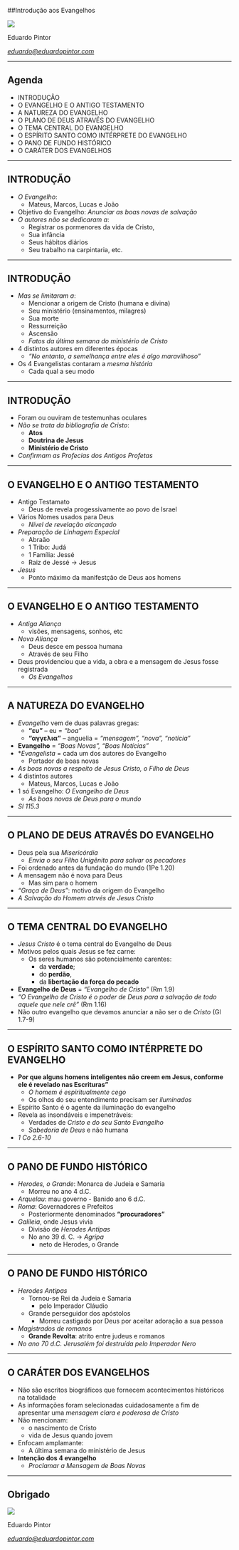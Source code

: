 <!--

WARNING!! DON'T EDIT THE FILE README.md on the root of the project, that one is a GENERATED FILE!

You should just edit the source file at src/README.md - the one which stars with ## Introdução aos Evangelhos

-->

##Introdu&ccedil;&atilde;o aos Evangelhos

<img src="img/the-four-gospels.jpg" class="logo" />

Eduardo Pintor

*eduardo@eduardopintor.com*

---

## Agenda

  - INTRODU&Ccedil;&Atilde;O
  - O EVANGELHO E O ANTIGO TESTAMENTO
  - A NATUREZA DO EVANGELHO
  - O PLANO DE DEUS ATRAV&Eacute;S DO EVANGELHO
  - O TEMA CENTRAL DO EVANGELHO
  - O ESP&Iacute;RITO SANTO COMO INT&Eacute;RPRETE DO EVANGELHO
  - O PANO DE FUNDO HIST&Oacute;RICO
  - O CAR&Aacute;TER DOS EVANGELHOS

---

## INTRODU&Ccedil;&Atilde;O
- *O Evangelho*:
  - Mateus, Marcos, Lucas e Jo&atilde;o
- Objetivo do Evangelho: *Anunciar as boas novas de salva&ccedil;&atilde;o*
- *O autores n&atilde;o se dedicaram a*:
  - Registrar os pormenores da vida de Cristo, 
  - Sua inf&acirc;ncia
  - Seus h&aacute;bitos di&aacute;rios
  - Seu trabalho na carpintaria, etc.

----

## INTRODU&Ccedil;&Atilde;O

- *Mas se limitaram a*:
  - Mencionar a origem de Cristo (humana e divina)
  - Seu minist&eacute;rio (ensinamentos, milagres)
  - Sua morte
  - Ressurrei&ccedil;&atilde;o
  - Ascens&atilde;o
  - *Fatos da &uacute;ltima semana do minist&eacute;rio de Cristo*
- 4 distintos autores em diferentes &eacute;pocas
  - *&ldquo;No entanto, a semelhan&ccedil;a entre eles &eacute; algo maravilhoso&rdquo;*
- Os 4 Evangelistas contaram a *mesma hist&oacute;ria*
  - Cada qual a seu modo

----

## INTRODU&Ccedil;&Atilde;O

- Foram ou ouviram de testemunhas oculares
- *N&atilde;o se trata da bibliografia de Cristo*:
  - **Atos**
  - **Doutrina de Jesus**
  - **Minist&eacute;rio de Cristo**
- *Confirmam as Profecias dos Antigos Profetas*

---

## O EVANGELHO E O ANTIGO TESTAMENTO

- Antigo Testamato
  - Deus de revela progessivamente ao povo de Israel
- V&aacute;rios Nomes usados para Deus
  - *N&iacute;vel de revela&ccedil;&atilde;o alcan&ccedil;ado*
- *Prepara&ccedil;&atilde;o de Linhagem Especial*
  - Abra&atilde;o
  - 1 Tribo: Jud&aacute;
  - 1 Fam&iacute;lia: Jess&eacute;
  - Raiz de Jess&eacute; -&gt; Jesus
- *Jesus*
  - Ponto m&aacute;ximo da manifest&ccedil;&atilde;o de Deus aos homens

----

## O EVANGELHO E O ANTIGO TESTAMENTO

- *Antiga Alian&ccedil;a*
  - vis&otilde;es, mensagens, sonhos, etc
- *Nova Alian&ccedil;a*
  - Deus desce em pessoa humana
  - Atrav&eacute;s de seu Filho
- Deus providenciou que a vida, a obra e a mensagem de Jesus fosse registrada
  - *Os Evangelhos*

---

## A NATUREZA DO EVANGELHO

- *Evangelho* vem de duas palavras gregas:
  - **&ldquo;&epsilon;&upsilon;&rdquo;** &ndash; eu = *&ldquo;boa&rdquo;*
  - **&ldquo;&alpha;&gamma;&gamma;&epsilon;&lambda;&iota;&alpha;&rdquo;**  &ndash; anguelia = *&ldquo;mensagem&rdquo;, &ldquo;nova&rdquo;, &ldquo;not&iacute;cia&rdquo;*
- **Evangelho** = *&ldquo;Boas Novas&rdquo;, &ldquo;Boas Not&iacute;cias&rdquo;*
- **Evangelista* = cada um dos autores do Evangelho
  - Portador de boas novas
- *As boas novas a respeito de Jesus Cristo, o Filho de Deus*
- 4 distintos autores
  - Mateus, Marcos, Lucas e Jo&atilde;o
- 1 s&oacute; Evangelho: *O Evangelho de Deus*
  - *As boas novas de Deus para o mundo*
- *Sl 115.3*

---

## O PLANO DE DEUS ATRAV&Eacute;S DO EVANGELHO

- Deus pela sua *Miseric&oacute;rdia*
  - *Envia o seu Filho Unig&ecirc;nito para salvar os pecadores*
- Foi ordenado antes da funda&ccedil;&atilde;o do mundo (1Pe 1.20)
- A mensagem n&atilde;o &eacute; nova para Deus
  - Mas sim para o homem
- *&ldquo;Gra&ccedil;a de Deus&rdquo;*: motivo da origem do Evangelho
- *A Salva&ccedil;&atilde;o do Homem atrv&eacute;s de Jesus Cristo*

---

## O TEMA CENTRAL DO EVANGELHO

- *Jesus Cristo* &eacute; o tema central do Evangelho de Deus
- Motivos pelos quais Jesus se fez carne:
  - Os seres humanos s&atilde;o potencialmente carentes:
    - da **verdade**;
    - do **perd&atilde;o**,
    - da **liberta&ccedil;&atilde;o da for&ccedil;a do pecado**
- **Evangelho de Deus** = *&ldquo;Evangelho de Cristo&rdquo;* (Rm 1.9)
- *&ldquo;O Evangelho de Cristo &eacute; o poder de Deus para a salva&ccedil;&atilde;o de todo aquele que nele cr&ecirc;&rdquo;* (Rm 1.16)
- N&atilde;o outro evangelho que devamos anunciar a n&atilde;o ser o de *Cristo* (Gl 1.7-9)

---

## O ESP&Iacute;RITO SANTO COMO INT&Eacute;RPRETE DO EVANGELHO

- **Por que alguns homens inteligentes n&atilde;o creem em Jesus, conforme ele &eacute; revelado nas Escrituras&rdquo;**
  - *O homem &eacute; espiritualmente cego*
  - Os olhos do seu entendimento precisam ser *iluminados*
- Esp&iacute;rito Santo &eacute; o agente da ilumina&ccedil;&atilde;o do evangelho
- Revela as insond&aacute;veis e impenetr&aacute;veis:
  - Verdades de *Cristo e do seu Santo Evangelho*
  - *Sabedoria de Deus* e n&atilde;o humana
- *1 Co 2.6-10*

---

## O PANO DE FUNDO HIST&Oacute;RICO

- *Herodes, o Grande*: Monarca de Judeia e Samaria
  - Morreu no ano 4 d.C.
- *Arquelau*: mau governo - Banido ano 6 d.C.
- *Roma*: Governadores e Prefeitos
  - Posteriormente denominados **&ldquo;procuradores&rdquo;**
- *Galileia*, onde Jesus vivia
  - Divis&atilde;o de *Herodes Antipas*
  - No ano 39 d. C. -&gt; *Agripa*
    - neto de Herodes, o Grande

----

## O PANO DE FUNDO HIST&Oacute;RICO
- *Herodes Antipas*
  - Tornou-se Rei da Judeia e Samaria
    - pelo Imperador Cl&aacute;udio
  - Grande perseguidor dos ap&oacute;stolos
    - Morreu castigado por Deus por aceitar adora&ccedil;&atilde;o a sua pessoa
- *Magistrados de romanos*
  - **Grande Revolta**: atrito entre judeus e romanos
- *No ano 70 d.C. Jerusal&eacute;m foi destru&iacute;da pelo Imperador Nero*

---

## O CAR&Aacute;TER DOS EVANGELHOS

- N&atilde;o s&atilde;o escritos biogr&aacute;ficos que fornecem acontecimentos hist&oacute;ricos na totalidade
- As informa&ccedil;&otilde;es foram selecionadas cuidadosamente a fim de apresentar uma *mensagem clara e poderosa de Cristo*
- N&atilde;o mencionam:
  - o nascimento de Cristo
  - vida de Jesus quando jovem
- Enfocam amplamante:
  - A &uacute;ltima semana do minist&eacute;rio de Jesus
- **Inten&ccedil;&atilde;o dos 4 evangelho** 
  - *Proclamar a Mensagem de Boas Novas*

---

## Obrigado

<img src="img/the-four-gospels.jpg" class="logo" />

Eduardo Pintor

*eduardo@eduardopintor.com*
